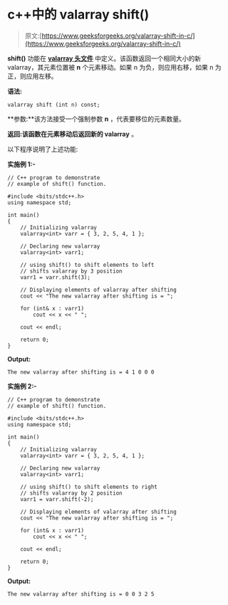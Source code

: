 # c++中的 valarray shift()

> 原文:[https://www.geeksforgeeks.org/valarray-shift-in-c/](https://www.geeksforgeeks.org/valarray-shift-in-c/)

**shift()** 功能在 **[valarray 头文件](https://www.geeksforgeeks.org/std-valarray-class-c/)** 中定义。该函数返回一个相同大小的新 valarray，其元素位置被 **n** 个元素移动。如果 n 为负，则应用右移，如果 n 为正，则应用左移。

**语法:**

```
valarray shift (int n) const;
```

**参数:**该方法接受一个强制参数 **n** ，代表要移位的元素数量。

**返回:**该函数在元素移动后返回**新的 valarray** 。

以下程序说明了上述功能:

**实施例 1:-**

```
// C++ program to demonstrate
// example of shift() function.

#include <bits/stdc++.h>
using namespace std;

int main()
{
    // Initializing valarray
    valarray<int> varr = { 3, 2, 5, 4, 1 };

    // Declaring new valarray
    valarray<int> varr1;

    // using shift() to shift elements to left
    // shifts valarray by 3 position
    varr1 = varr.shift(3);

    // Displaying elements of valarray after shifting
    cout << "The new valarray after shifting is = ";

    for (int& x : varr1)
        cout << x << " ";

    cout << endl;

    return 0;
}
```

**Output:**

```
The new valarray after shifting is = 4 1 0 0 0

```

**实施例 2:-**

```
// C++ program to demonstrate
// example of shift() function.

#include <bits/stdc++.h>
using namespace std;

int main()
{
    // Initializing valarray
    valarray<int> varr = { 3, 2, 5, 4, 1 };

    // Declaring new valarray
    valarray<int> varr1;

    // using shift() to shift elements to right
    // shifts valarray by 2 position
    varr1 = varr.shift(-2);

    // Displaying elements of valarray after shifting
    cout << "The new valarray after shifting is = ";

    for (int& x : varr1)
        cout << x << " ";

    cout << endl;

    return 0;
}
```

**Output:**

```
The new valarray after shifting is = 0 0 3 2 5

```
